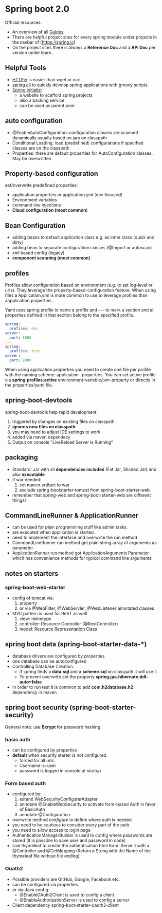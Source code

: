 # Spring boot 2.0

Official resources:

- An overview of all [Guides](https://spring.io/guides)
- There are helpful project sites for every spring module under projects in the navbar of [https://spring.io]
- On the project sites there is always a **Reference Doc** and a **API Doc** per version under learn.

## Helpful Tools

- [HTTPie](https://httpie.org/) is easier than wget or curl.
- [spring cli](https://docs.spring.io/spring-boot/docs/current/reference/html/spring-boot-cli.html) to quickly develop spring applications with groovy scripts.
- [Spring initializr](https://start.spring.io/) 
  - a website to scaffold spring projects 
  - also a backing service
  - can be used as parent pom 

## auto configuration

- @EnableAutoConfiguration: configuration classes are scanned dynamically usually based on jars on classpath
- Conditional Loading: load (predefined) configurations if specified classes are on the classpath
- Properties: there are default properties for AutoConfiguration classes. May be overwritten.

## Property-based configuration

set/overwrite predefined properties:

- application.properties or application.yml (dev focused)
- Environment variables
- command line injections 
- **Cloud configuration (most common)**

## Bean Configuration

- adding beans to default application class e.g. as inner class (quick and dirty)
- adding bean to separate configuration classes (@Import or autoscan)
- xml based config (legacy)
- **component scanning (most common)**

## profiles

Profiles allow configuration based on environment (e.g. to set log-level or urls). They leverage the property-based-configuration feature. 
When using files a Application.yml is more common to use to leverage profiles than aapplication.properties.

Yaml uses spring.profile to name a profile and --- to mark a section and all properties defined in that section belong to the specified profile.

```yaml
spring:
  profiles: dev
server:
  port: 8000
---
spring:
  profiles: test
server:
  port: 9000
```

When using application.properties you need to create one file per profile with the naming scheme: application-<profilename>.properties. You can set active profile via **spring.profiles.active** environment-variable/jvm-property or directly in the properties/yaml file.

## spring-boot-devtools

spring-boot-devtools help rapid development

  1. triggered by changes on existing files on classpath
  2. **ignores new files on classpath**
  3. you may need to adjust IDE settings to work
  4. added via maven dependecy
  5. Output on console "LiveReload Server is Running"

## packaging

- Standard: Jar with all **dependencies included** (Fat Jar, Shaded Jar) and also **executable**
- if war needed:
  1. set maven artifact to war
  2. exclude spring-bootstarter-tomcat from spring-boot-starter-web
- remember that spring-web and spring-boot-starter-web are different things!

## CommandLineRunner & ApplicationRunner

- can be used for plain programming stuff like admin tasks.
- are executed when application is started.
- need to implement the interface and overwrite the run method
- CommandLineRunner run method got plain string array of arguments as parameter.
- ApplicationRunner run method got ApplicationArguments Parameter which has convenience methods for typical command line arguments

## notes on starters 


### spring-boot-web-starter

- config of tomcat via:
  1. property 
  2. or via @WebFilter, @WebServler, @WebListener annotated classes
- MVC pattern is used for ReST as well
  1. view: mimetype
  2. controller: Resource Controller (@RestController)
  3. model: Resource Representation Class

## spring boot data (spring-boot-starter-data-*)

- database drivers are configured by properties
- one database can be autoconfigured
- Controlling Database Creation:
  - If spring finds a **data.sql** and a **scheme.sql** on classpath it will use it
  - To prevent overwrite set the property **spring.jpa.hibernate.ddl-auto=false**
- In order to run test it is common to add **com.h2database.h2** dependency in maven.

## spring boot security (spring-boot-starter-security)

General note: use **Bcrypt** for  password hashing.

### basic auth

- can be configured by properties
- **default** when security starter is not configured.
  - forced for all urls.
  - Username is: user
  - password is logged in console at startup

### Form based auth

- configured by:
  1. extend WebSecurityConfigurerAdapter
  2. annotate @EnableWebSecurity to activate form-based Auth in favor of BasicAuth
  3. annotate @Configuration
- overwrite method *configure* to define where auth is needed
- you need to be cautious to consider every part of the path
- you need to allow access to login page
- AuthenticationManagerBuilder is used to config where passwords are stored (it is possible to save user and password in code)
- Use thymeleaf to create the authentication html form. Serve it with a @Controller and @GetMapping (Return a String with the Name of the thymeleaf file without file ending)

### Ouath2

- Possible providers are GitHub, Google, Facebook etc.
- can be configured via properties.
- or via Java config:
  - @EnableOAuth2Client is used to config a client
  - @EnableAuthorizationServer is used to config a server
- Client dependency spring-boot-starter-oauth2-client
